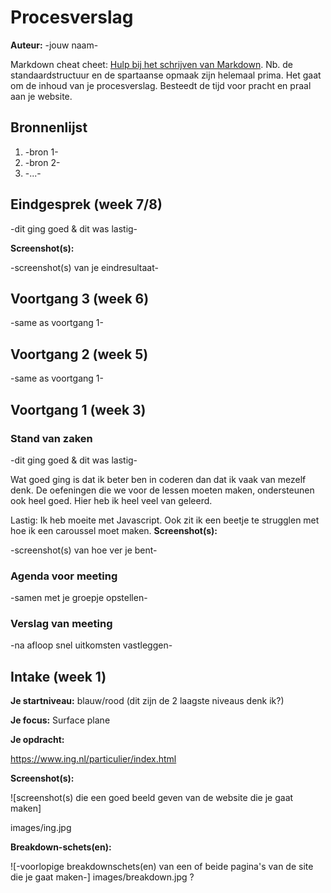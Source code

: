 # Procesverslag
**Auteur:** -jouw naam-

Markdown cheat cheet: [Hulp bij het schrijven van Markdown](https://github.com/adam-p/markdown-here/wiki/Markdown-Cheatsheet). Nb. de standaardstructuur en de spartaanse opmaak zijn helemaal prima. Het gaat om de inhoud van je procesverslag. Besteedt de tijd voor pracht en praal aan je website.



## Bronnenlijst
1. -bron 1-
2. -bron 2-
3. -...-



## Eindgesprek (week 7/8)

-dit ging goed & dit was lastig-

**Screenshot(s):**

-screenshot(s) van je eindresultaat-



## Voortgang 3 (week 6)

-same as voortgang 1-



## Voortgang 2 (week 5)

-same as voortgang 1-



## Voortgang 1 (week 3)

### Stand van zaken

-dit ging goed & dit was lastig-

Wat goed ging is dat ik beter ben in coderen dan dat ik vaak van mezelf denk. De oefeningen die we voor de lessen moeten maken, ondersteunen ook heel goed. Hier heb ik heel veel van geleerd.

Lastig: Ik heb moeite met Javascript. Ook zit ik een beetje te strugglen met hoe ik een caroussel moet maken.
**Screenshot(s):**


-screenshot(s) van hoe ver je bent-

### Agenda voor meeting

-samen met je groepje opstellen-

### Verslag van meeting

-na afloop snel uitkomsten vastleggen-



## Intake (week 1)

**Je startniveau:**
blauw/rood (dit zijn de 2 laagste niveaus denk ik?)

**Je focus:**
Surface plane

**Je opdracht:** 

https://www.ing.nl/particulier/index.html

**Screenshot(s):**

![screenshot(s) die een goed beeld geven van de website die je gaat maken]

images/ing.jpg

 
**Breakdown-schets(en):**

![-voorlopige breakdownschets(en) van een of beide pagina's van de site die je gaat maken-]
 images/breakdown.jpg
?